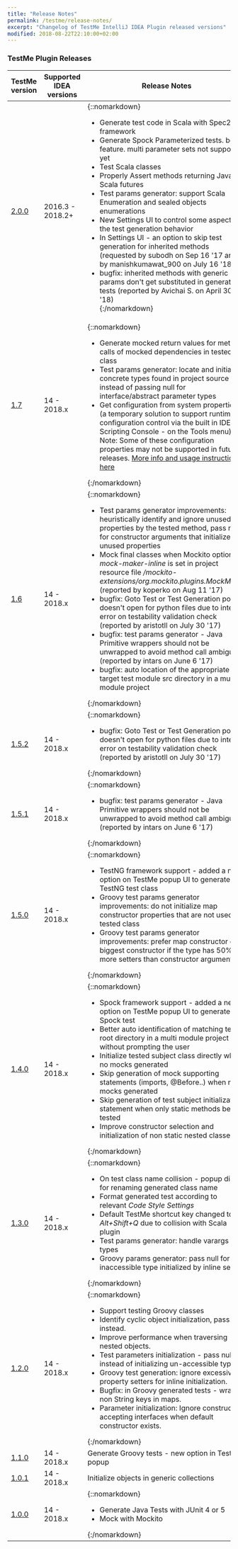 ```yaml
---
title: "Release Notes"
permalink: /testme/release-notes/
excerpt: "Changelog of TestMe IntelliJ IDEA Plugin released versions"
modified: 2018-08-22T22:10:00+02:00
---
```

### TestMe Plugin Releases

| TestMe version                                                                                  | Supported IDEA versions | Release Notes |
| ----------------------------------------------------------------------------------------------- |-------------------------| ------------- |
| <a href="https://plugins.jetbrains.com/plugin/download?updateId=49136" rel="nofollow">2.0.0</a> |2016.3 - 2018.2+| {::nomarkdown}<ul><li>Generate test code in Scala with Spec2 test framework</li><li>Generate Spock Parameterized tests. beta feature. multi parameter sets not supported yet</li><li>Test Scala classes</li><li>Properly Assert methods returning Java or Scala futures</li><li>Test params generator: support Scala Enumeration and sealed objects enumerations</li><li>New Settings UI to control some aspects of the test generation behavior</li><li>In Settings UI - an option to skip test generation for inherited methods (requested by subodh on Sep 16 '17 and by manishkumawat_900 on July 16 '18)</li><li>bugfix: inherited methods with generic params don't get substituted in generated tests (reported by Avichai S. on April 30 '18)</li>{:/nomarkdown}|
| <a href="https://plugins.jetbrains.com/plugin/download?updateId=40236" rel="nofollow">1.7</a>   |14 - 2018.x| {::nomarkdown}<ul> <li>Generate mocked return values for method calls of mocked dependencies in tested class</li> <li>Test params generator: locate and initialize concrete types found in project source instead of passing null for interface/abstract parameter types</li> <li>Get configuration from system properties (a temporary solution to support runtime configuration control via the built in IDE Scripting Console - on the Tools menu). Note: Some of these configuration properties may not be supported in future releases. <a href="http://weirddev.com/blog/testme/testme-configuration-hacks">More info and usage instructions here</a></li> </ul>{:/nomarkdown}|
| <a href="https://plugins.jetbrains.com/plugin/download?updateId=38830" rel="nofollow">1.6</a>   |14 - 2018.x| {::nomarkdown}<ul> <li>Test params generator improvements: heuristically identify and ignore unused properties by the tested method, pass null for constructor arguments that initialize unused properties</li> <li>Mock final classes when Mockito option <i>mock-maker-inline</i> is set in project resource file <i>/mockito-extensions/org.mockito.plugins.MockMaker</i> (reported by koperko on Aug 11 '17)</li> <li>bugfix: Goto Test or Test Generation popup doesn't open for python files due to internal error on testability validation check (reported by aristotll on July 30 '17)</li> <li>bugfix: test params generator - Java Primitive wrappers should not be unwrapped to avoid method call ambiguity (reported by intars on June 6 '17)</li> <li>bugfix: auto location of the appropriate target test module src directory in a multi module project</li> </ul>{:/nomarkdown}|
| <a href="https://plugins.jetbrains.com/plugin/download?updateId=35441" rel="nofollow">1.5.2</a> |14 - 2018.x| {::nomarkdown}<ul> <li>bugfix: Goto Test or Test Generation popup doesn't open for python files due to internal error on testability validation check (reported by aristotll on July 30 '17)</li></ul>{:/nomarkdown}|
| <a href="https://plugins.jetbrains.com/plugin/download?updateId=35802" rel="nofollow">1.5.1</a> |14 - 2018.x| {::nomarkdown}<ul> <li>bugfix: test params generator - Java Primitive wrappers should not be unwrapped to avoid method call ambiguity (reported by intars on June 6 '17)</li></ul>{:/nomarkdown}|
| <a href="https://plugins.jetbrains.com/plugin/download?updateId=35441" rel="nofollow">1.5.0</a> |14 - 2018.x| {::nomarkdown}<ul> <li>TestNG framework support - added a new option on TestMe popup UI to generate TestNG test class</li> <li>Groovy test params generator improvements: do not initialize map constructor properties that are not used in tested class</li> <li>Groovy test params generator improvements: prefer map constructor over biggest constructor if the type has 50% more setters than constructor arguments</li></ul>{:/nomarkdown}|
| <a href="https://plugins.jetbrains.com/plugin/download?updateId=34715" rel="nofollow">1.4.0</a> |14 - 2018.x| {::nomarkdown}<ul> <li>Spock framework support - added a new option on TestMe popup UI to generate Spock test</li> <li>Better auto identification of matching test root directory in a multi module project without prompting the user</li> <li>Initialize tested subject class directly when no mocks generated</li> <li>Skip generation of mock supporting statements (imports, @Before..) when no mocks generated</li> <li>Skip generation of test subject initialization statement when only static methods being tested</li> <li>Improve constructor selection and initialization of non static nested classes</li></ul>{:/nomarkdown}|
| <a href="https://plugins.jetbrains.com/plugin/download?updateId=33540" rel="nofollow">1.3.0</a> |14 - 2018.x| {::nomarkdown}<ul> <li>On test class name collision - popup dialog for renaming generated class name</li> <li>Format generated test according to relevant <i>Code Style Settings</i></li> <li>Default TestMe shortcut key changed to <i>Alt+Shift+Q</i> due to collision with Scala plugin</li> <li>Test params generator: handle varargs types</li> <li>Groovy params generator: pass null for inaccessible type initialized by inline setters</li></ul>{:/nomarkdown}|
| <a href="https://plugins.jetbrains.com/plugin/download?updateId=33171" rel="nofollow">1.2.0</a> |14 - 2018.x| {::nomarkdown}<ul><li>Support testing Groovy classes</li> <li>Identify cyclic object initialization, pass null instead.</li> <li>Improve performance when traversing nested objects.</li> <li>Test parameters initialization - pass null instead of initializing un-accessible types.</li> <li>Groovy test generation: ignore excessive property setters for inline initialization.</li> <li>Bugfix: in Groovy generated tests - wrap non String keys in maps.</li> <li>Parameter initialization: Ignore constructors accepting interfaces when default constructor exists.</li></ul>{:/nomarkdown}|
| <a href="https://plugins.jetbrains.com/plugin/download?updateId=32893" rel="nofollow">1.1.0</a> |14 - 2018.x| Generate Groovy tests - new option in TestMe popup |
| <a href="https://plugins.jetbrains.com/plugin/download?updateId=32688" rel="nofollow">1.0.1</a> |14 - 2018.x| Initialize objects in generic collections |
| <a href="https://plugins.jetbrains.com/plugin/download?updateId=32513" rel="nofollow">1.0.0</a> |14 - 2018.x| {::nomarkdown}<ul><li>Generate Java Tests with JUnit 4 or 5 </li><li>Mock with Mockito</li></ul>{:/nomarkdown} |
